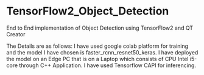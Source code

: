 # TensorFlow2_Object_Detection
End to End implementation of Object Detection using TensorFlow2 and QT Creator

The Details are as follows:
I have used google colab platform for training and the model I have chosen is faster_rcnn_resnet50_keras.
I have deployed the model on an Edge PC that is on a Laptop which consists of CPU Intel i5-core through C++ Application.
I have used Tensorflow CAPI for inferencing.
